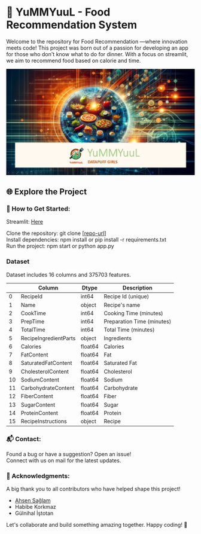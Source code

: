 
# 🚀 YuMMYuuL - Food Recommendation System

Welcome to the repository for Food Recommendation —where innovation meets code! This project was born out of a passion for developing an app for those who don't know what to do for dinner. With a focus on streamlit, we aim to recommend food based on calorie and time.

<div align="center">
  <img src="title image.jpg" alt="Project Logo" width="700"/>
</div>


## 🌐 Explore the Project

### 🔧 How to Get Started: <br/>

Streamlit: [Here](https://dietrecommendation-v2.streamlit.app/) <br/>

Clone the repository: git clone [[repo-url](https://github.com/MineKara/diet_recommendation.git)] <br/>
Install dependencies: npm install or pip install -r requirements.txt <br/>
Run the project: npm start or python app.py <br/>


### Dataset

Dataset includes 16 columns and 375703 features.


|    | Column                | Dtype   | Description                |
|----|-----------------------|---------|----------------------------|
| 0  | RecipeId              | int64   | Recipe Id (unique)         |
| 1  | Name                  | object  | Recipe's name              |
| 2  | CookTime              | int64   | Cooking Time (minutes)     |
| 3  | PrepTime              | int64   | Preparation Time (minutes) |
| 4  | TotalTime             | int64   | Total Time (minutes)       |
| 5  | RecipeIngredientParts | object  | Ingredients                |
| 6  | Calories              | float64 | Calories                   |
| 7  | FatContent            | float64 | Fat                        |
| 8  | SaturatedFatContent   | float64 | Saturated Fat              |
| 9  | CholesterolContent    | float64 | Cholesterol                |
| 10 | SodiumContent         | float64 | Sodium                     |
| 11 | CarbohydrateContent   | float64 | Carbohydrate               |
| 12 | FiberContent          | float64 | Fiber                      |
| 13 | SugarContent          | float64 | Sugar                      |
| 14 | ProteinContent        | float64 | Protein                    |
| 15 | RecipeInstructions    | object  | Recipe                     |



### 📬 Contact: <br/>

Found a bug or have a suggestion? Open an issue! <br/>
Connect with us on mail for the latest updates. <br/>

### 🌟 Acknowledgments: <br/>
A big thank you to all contributors who have helped shape this project! 

* [Ahsen Sağlam](https://github.com/ahsensaglam) <br/>
* Habibe Korkmaz <br/>
* Gülnihal İştotan <br/>

Let's collaborate and build something amazing together. Happy coding! 🚀





